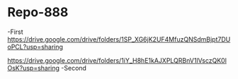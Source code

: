 # Repo-888
-First
https://drive.google.com/drive/folders/1SP_XG6jK2UF4MfuzQNSdmBjpt7DUoPCL?usp=sharing

https://drive.google.com/drive/folders/1iY_H8hE1kAJXPLQRBnV1lVsczQK0lOsK?usp=sharing
-Second
